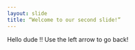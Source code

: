 ```yaml
---
layout: slide
title: “Welcome to our second slide!”
---
```

Hello dude !!
Use the left arrow to go back!
